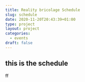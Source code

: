 ```yaml
--- 
title: Reality bricolage Schedule
slug: schedule
date: 2020-11-20T20:43:39+01:00
type: project
layout: project
categories:
  - events
draft: false
---
```


## this is the schedule

ff

